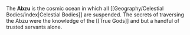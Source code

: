 The **Abzu** is the cosmic ocean in which all [[Geography/Celestial Bodies/index|Celestial Bodies]] are suspended. The secrets of traversing the Abzu were the knowledge of the [[True Gods]] and but a handful of trusted servants alone.